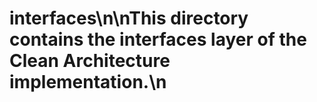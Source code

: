 # interfaces\n\nThis directory contains the interfaces layer of the Clean Architecture implementation.\n
